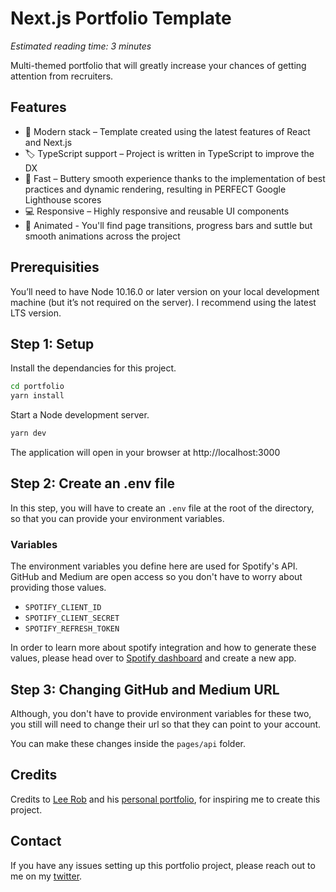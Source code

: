 # Next.js Portfolio Template

_Estimated reading time: 3 minutes_

Multi-themed portfolio that will greatly increase your chances of getting attention from recruiters.

## Features

- 🎁 Modern stack – Template created using the latest features of React and Next.js
- 🏷 TypeScript support – Project is written in TypeScript to improve the DX
- 🚀 Fast – Buttery smooth experience thanks to the implementation of best practices and dynamic rendering, resulting in PERFECT Google Lighthouse scores
- 💻 Responsive – Highly responsive and reusable UI components
- 🤖 Animated - You'll find page transitions, progress bars and suttle but smooth animations across the project

## Prerequisities

You’ll need to have Node 10.16.0 or later version on your local development machine (but it’s not required on the server). I recommend using the latest LTS version.

## Step 1: Setup

Install the dependancies for this project.

```sh
cd portfolio
yarn install
```

Start a Node development server.

```sh
yarn dev
```

The application will open in your browser at http://localhost:3000

## Step 2: Create an .env file

In this step, you will have to create an `.env` file at the root of the directory, so that you can provide your environment variables.

### Variables

The environment variables you define here are used for Spotify's API. GitHub and Medium are open access so you don't have to worry about providing those values.

- `SPOTIFY_CLIENT_ID`
- `SPOTIFY_CLIENT_SECRET`
- `SPOTIFY_REFRESH_TOKEN`

In order to learn more about spotify integration and how to generate these values, please head over to [Spotify dashboard] and create a new app.

## Step 3: Changing GitHub and Medium URL

Although, you don't have to provide environment variables for these two, you still will need to change their url so that they can point to your account.

You can make these changes inside the `pages/api` folder.

## Credits

Credits to [Lee Rob] and his [personal portfolio], for inspiring me to create this project.

## Contact

If you have any issues setting up this portfolio project, please reach out to me on my [twitter].

[spotify dashboard]: https://developer.spotify.com/dashboard/
[lee rob]: https://twitter.com/leeerob
[personal portfolio]: https://leerob.io/
[twitter]: https://twitter.com/adrinlolx
